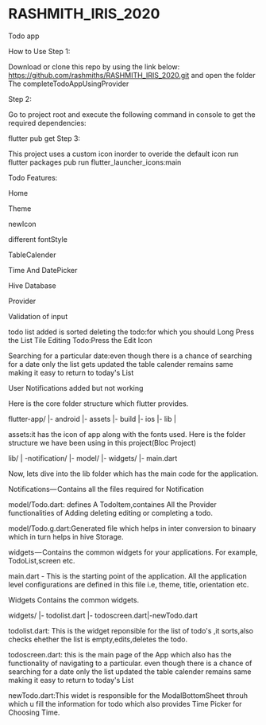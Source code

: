# RASHMITH_IRIS_2020
Todo app


How to Use Step 1:

Download or clone this repo by using the link below:
https://github.com/rashmiths/RASHMITH_IRIS_2020.git and open the folder The completeTodoAppUsingProvider

 Step 2:

Go to project root and execute the following command in console to get the required dependencies:

flutter pub get Step 3:

This project uses a custom icon inorder to overide the default icon run flutter packages pub run flutter_launcher_icons:main

Todo Features:

Home

Theme

newIcon

different fontStyle

TableCalender

Time And DatePicker

Hive Database

Provider

Validation of input

todo list added is sorted
deleting the todo:for which you should Long Press the List Tile
Editing Todo:Press the Edit Icon

Searching for a particular date:even though there is a chance of searching for a date only the list gets updated the table calender remains same making it easy to return to today's List

User Notifications added but not working 

Here is the core folder structure which flutter provides.

flutter-app/ |- android |- assets |- build |- ios |- lib |

assets:it has the icon of app along with the fonts used. Here is the folder structure we have been using in this project(Bloc Project)

lib/ | -notification/ |- model/ |- widgets/ |- main.dart

Now, lets dive into the lib folder which has the main code for the application.

Notifications— Contains all the files required for Notification

model/Todo.dart: defines A TodoItem,containes All the Provider functionalities of Adding deleting editing or completing a todo.

model/Todo.g.dart:Generated file which helps in inter conversion to binaary which in turn helps in hive Storage.

widgets — Contains the common widgets for your applications. For example, TodoList,screen etc.

main.dart - This is the starting point of the application. All the application level configurations are defined in this file i.e, theme, title, orientation etc.

Widgets Contains the common widgets.

widgets/ |- todolist.dart |- todoscreen.dart|-newTodo.dart


todolist.dart: This is the widget reponsible for the list of todo's ,it sorts,also checks ehether the list is empty,edits,deletes the todo. 

todoscreen.dart: this is the main page of the App which also has the functionality of navigating to a particular. even though there is a chance of searching for a date only the list updated the table calender remains same making it easy to return to today's List

newTodo.dart:This widet is responsible for the ModalBottomSheet throuh which u fill the information for todo which also provides Time Picker for Choosing Time.
